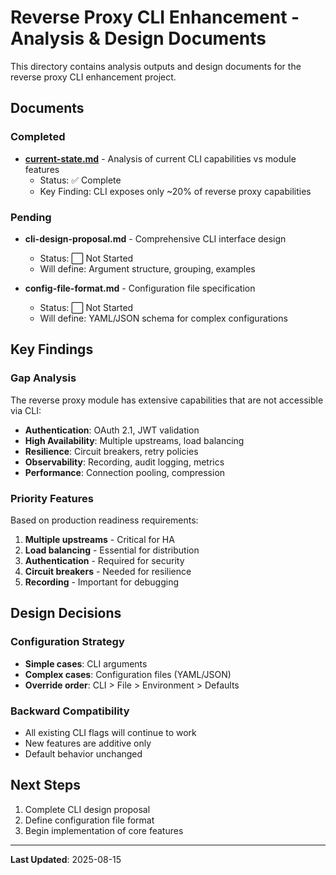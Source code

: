 # Reverse Proxy CLI Enhancement - Analysis & Design Documents

This directory contains analysis outputs and design documents for the reverse proxy CLI enhancement project.

## Documents

### Completed
- **[current-state.md](current-state.md)** - Analysis of current CLI capabilities vs module features
  - Status: ✅ Complete
  - Key Finding: CLI exposes only ~20% of reverse proxy capabilities

### Pending
- **cli-design-proposal.md** - Comprehensive CLI interface design
  - Status: ⬜ Not Started
  - Will define: Argument structure, grouping, examples

- **config-file-format.md** - Configuration file specification
  - Status: ⬜ Not Started  
  - Will define: YAML/JSON schema for complex configurations

## Key Findings

### Gap Analysis
The reverse proxy module has extensive capabilities that are not accessible via CLI:
- **Authentication**: OAuth 2.1, JWT validation
- **High Availability**: Multiple upstreams, load balancing
- **Resilience**: Circuit breakers, retry policies
- **Observability**: Recording, audit logging, metrics
- **Performance**: Connection pooling, compression

### Priority Features
Based on production readiness requirements:
1. **Multiple upstreams** - Critical for HA
2. **Load balancing** - Essential for distribution
3. **Authentication** - Required for security
4. **Circuit breakers** - Needed for resilience
5. **Recording** - Important for debugging

## Design Decisions

### Configuration Strategy
- **Simple cases**: CLI arguments
- **Complex cases**: Configuration files (YAML/JSON)
- **Override order**: CLI > File > Environment > Defaults

### Backward Compatibility
- All existing CLI flags will continue to work
- New features are additive only
- Default behavior unchanged

## Next Steps
1. Complete CLI design proposal
2. Define configuration file format
3. Begin implementation of core features

---

**Last Updated**: 2025-08-15